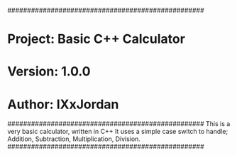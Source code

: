 ##################################################
# Project: Basic C++ Calculator
# Version: 1.0.0
# Author: IXxJordan
##################################################
 This is a very basic calculator, written in C++
 It uses a simple case switch to handle;
 Addition, Subtraction, Multiplication, Division.
##################################################
